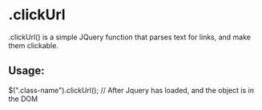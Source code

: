 .clickUrl
=================

.clickUrl() is a simple JQuery function that parses text for links, and make them clickable.

Usage:
-----------------

$(".class-name").clickUrl(); // After Jquery has loaded, and the object is in the DOM

